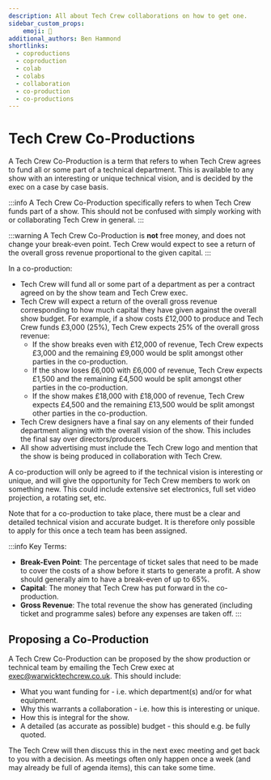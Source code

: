 ```yaml
---
description: All about Tech Crew collaborations on how to get one.
sidebar_custom_props:
    emoji: 🤝
additional_authors: Ben Hammond
shortlinks:
  - coproductions
  - coproduction
  - colab
  - colabs
  - collaboration
  - co-production
  - co-productions
---
```

# Tech Crew Co-Productions

A Tech Crew Co-Production is a term that refers to when Tech Crew agrees to fund all or some part of a
technical department. This is available to any show with an interesting or unique technical vision, and is decided by
the exec on a case by case basis.

:::info
A Tech Crew Co-Production specifically refers to when Tech Crew funds part of a show. This should not be confused with
simply working with or collaborating Tech Crew in general.
:::

:::warning
A Tech Crew Co-Production is **not** free money, and does not change your break-even point. Tech Crew would expect to see a
return of the overall gross revenue proportional to the given capital.
:::

In a co-production:
* Tech Crew will fund all or some part of a department as per a contract agreed on by the show team and Tech Crew exec.
* Tech Crew will expect a return of the overall gross revenue corresponding to how much capital they have given against
  the overall show budget. For example, if a show costs £12,000 to produce and Tech Crew funds £3,000 (25%), Tech Crew
  expects 25% of the overall gross revenue:
  * If the show breaks even with £12,000 of revenue, Tech Crew expects £3,000 and the remaining £9,000 would be split
    amongst other parties in the co-production.
  * If the show loses £6,000 with £6,000 of revenue, Tech Crew expects £1,500 and the remaining £4,500 would be split
    amongst other parties in the co-production.
  * If the show makes £18,000 with £18,000 of revenue, Tech Crew expects £4,500 and the remaining £13,500 would be split
    amongst other parties in the co-production.
* Tech Crew designers have a final say on any elements of their funded department aligning with the overall vision of
  the show. This includes the final say over directors/producers.
* All show advertising must include the Tech Crew logo and mention that the show is being produced in collaboration with
  Tech Crew.

A co-production will only be agreed to if the technical vision is interesting or unique, and will give the opportunity for Tech
Crew members to work on something new. This could include extensive set electronics, full set video projection, a
rotating set, etc.

Note that for a co-production to take place, there must be a clear and detailed technical vision and accurate budget. It is
therefore only possible to apply for this once a tech team has been assigned.

:::info
Key Terms:
* **Break-Even Point**: The percentage of ticket sales that need to be made to cover the costs of a show before it
  starts to generate a profit. A show should generally aim to have a break-even of up to 65%.
* **Capital**: The money that Tech Crew has put forward in the co-production.
* **Gross Revenue**: The total revenue the show has generated (including ticket and programme sales) before any
  expenses are taken off.
:::

## Proposing a Co-Production

A Tech Crew Co-Production can be proposed by the show production or technical team by emailing the Tech Crew exec at
[exec@warwicktechcrew.co.uk](mailto:exec@warwicktechcrew.co.uk). This should include:
* What you want funding for - i.e. which department(s) and/or for what equipment.
* Why this warrants a collaboration - i.e. how this is interesting or unique.
* How this is integral for the show.
* A detailed (as accurate as possible) budget - this should e.g. be fully quoted.

The Tech Crew will then discuss this in the next exec meeting and get back to you with a decision. As meetings often
only happen once a week (and may already be full of agenda items), this can take some time.

